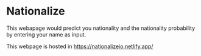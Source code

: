 # Nationalize

This webapage would predict you nationality and the nationality probability by entering your name as input.

This webpage is hosted in https://nationalizeio.netlify.app/
